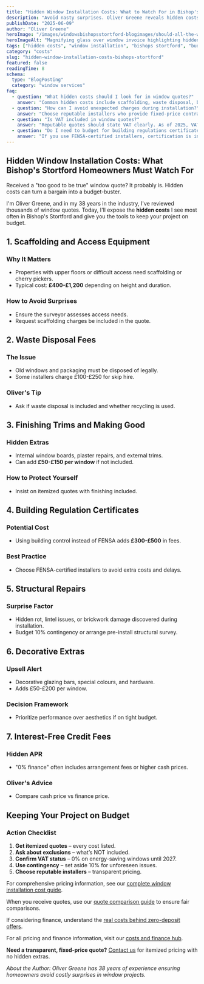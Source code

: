 ```yaml
---
title: "Hidden Window Installation Costs: What to Watch For in Bishop's Stortford"
description: "Avoid nasty surprises. Oliver Greene reveals hidden costs in window quotes and how to keep your Bishop's Stortford project on budget."
publishDate: "2025-06-09"
author: "Oliver Greene"
heroImage: "/images/windowsbishopsstortford-blogimages/should-all-the-windows-in-your-home-be-the-same-style-01_compressed-geotagged.webp"
heroImageAlt: "Magnifying glass over window invoice highlighting hidden costs for Bishop's Stortford homeowners"
tags: ["hidden costs", "window installation", "bishops stortford", "budget", "quotes"]
category: "costs"
slug: "hidden-window-installation-costs-bishops-stortford"
featured: false
readingTime: 8
schema:
  type: "BlogPosting"
  category: "window services"
faq:
  - question: "What hidden costs should I look for in window quotes?"
    answer: "Common hidden costs include scaffolding, waste disposal, building regulation fees, finishing trims, and unforeseen structural repairs. Always request an itemized quote to avoid surprises."
  - question: "How can I avoid unexpected charges during installation?"
    answer: "Choose reputable installers who provide fixed-price contracts, conduct thorough surveys, and communicate potential extras upfront. Keep a 10% contingency budget just in case."
  - question: "Is VAT included in window quotes?"
    answer: "Reputable quotes should state VAT clearly. As of 2025, VAT on energy-efficient windows is 0% until 2027, but confirm the installer is passing this saving on."
  - question: "Do I need to budget for building regulations certificates?"
    answer: "If you use FENSA-certified installers, certification is included. If you use building control routes, expect £300-£500 in fees."  
---
```


## Hidden Window Installation Costs: What Bishop's Stortford Homeowners Must Watch For

Received a "too good to be true" window quote? It probably is. Hidden costs can turn a bargain into a budget-buster.

I'm Oliver Greene, and in my 38 years in the industry, I've reviewed thousands of window quotes. Today, I'll expose the **hidden costs** I see most often in Bishop's Stortford and give you the tools to keep your project on budget.

## 1. Scaffolding and Access Equipment

### Why It Matters
- Properties with upper floors or difficult access need scaffolding or cherry pickers.
- Typical cost: **£400-£1,200** depending on height and duration.

### How to Avoid Surprises
- Ensure the surveyor assesses access needs.
- Request scaffolding charges be included in the quote.

## 2. Waste Disposal Fees

### The Issue
- Old windows and packaging must be disposed of legally.
- Some installers charge £100-£250 for skip hire.

### Oliver's Tip
- Ask if waste disposal is included and whether recycling is used.

## 3. Finishing Trims and Making Good

### Hidden Extras
- Internal window boards, plaster repairs, and external trims.
- Can add **£50-£150 per window** if not included.

### How to Protect Yourself
- Insist on itemized quotes with finishing included.

## 4. Building Regulation Certificates

### Potential Cost
- Using building control instead of FENSA adds **£300-£500** in fees.

### Best Practice
- Choose FENSA-certified installers to avoid extra costs and delays.

## 5. Structural Repairs

### Surprise Factor
- Hidden rot, lintel issues, or brickwork damage discovered during installation.
- Budget 10% contingency or arrange pre-install structural survey.

## 6. Decorative Extras

### Upsell Alert
- Decorative glazing bars, special colours, and hardware.
- Adds £50-£200 per window.

### Decision Framework
- Prioritize performance over aesthetics if on tight budget.

## 7. Interest-Free Credit Fees

### Hidden APR
- "0% finance" often includes arrangement fees or higher cash prices.

### Oliver's Advice
- Compare cash price vs finance price.

## Keeping Your Project on Budget

### Action Checklist
1. **Get itemized quotes** – every cost listed.
2. **Ask about exclusions** – what’s NOT included.
3. **Confirm VAT status** – 0% on energy-saving windows until 2027.
4. **Use contingency** – set aside 10% for unforeseen issues.
5. **Choose reputable installers** – transparent pricing.

For comprehensive pricing information, see our [complete window installation cost guide](/blog/window-installation-cost-bishops-stortford).

When you receive quotes, use our [quote comparison guide](/blog/how-to-compare-window-installation-quotes-bishops-stortford) to ensure fair comparisons.

If considering finance, understand the [real costs behind zero-deposit offers](/blog/zero-deposit-finance-whats-the-catch-bishops-stortford).

For all pricing and finance information, visit our [costs and finance hub](/window-costs-finance).

**Need a transparent, fixed-price quote?** [Contact us](/contact) for itemized pricing with no hidden extras.

*About the Author: Oliver Greene has 38 years of experience ensuring homeowners avoid costly surprises in window projects.* 